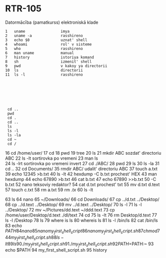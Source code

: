 # RTR-105
Datormācība (pamatkurss) elektroniskā klade 



    1   uname                imya
    2   uname -a             rasshireno
    3   echo $0              uznat' shell
    4   whoami               rol' v sisteme
    5   who                  rasshireno
    6   man uname            manual
    7   history              istoriya komand
    8   sh                   izmenit' shell
    9   pwd                  v kakoy ya directorii
    10  ls                   directorii
    11  ls -l                rasshireno
     






     cd ..
     pwd
     cd .
     cd ..
     ls
     ls -l
     ls -la
     cd ~
     cd /
   16  cd /home/user/
   17  cd
   18  pwd
   19  tree
   20  ls
   21  mkdir ABC                  sozdat' directoriu ABC
   22  ls -lt                     sortirovka po vremeni
   23  man ls                     
   24  ls -lrt                       sortirovka po vremeni    invert
   27  cd ./ABC/
   28  pwd
   29  ls
   30  ls -la
   31  cd ..
   32  cd Documents/
   35  rmdir ABC/                    udalit' directoriu ABC
   37  touch a.txt
   39  echo 12345 >b.txt
   40  ls -lt
   42  hexdump -C b.txt               prochest' HEX
   43  man hexdump
   44  echo 67890 >b.txt
   46  cat b.txt
   47  echo 67890 >>b.txt
   50  -C b.txt
   52  nano                               teksoviy redaktor?
   54  cat d.txt                        prochest' txt
   55  mv d.txt d.text
   57  touch c.txt
   58  rm a.txt
   59  rm *.tx*
   60  ls -lt
   
   
   
   63  ls
   64  nano
   65  ~/Downloads/
   66  cd Downloads/
   67  cp ../d.txt ../Desktop/
   68  cp ../d.text ../Desktop/
   69  mv ../d.text ../Desktop/
   70  ls -l
   71  ls -l ../Desktop/
   72  mv ~/Pictures/dd.text ~/ddd.text
   73  cp /home/user/Desktop/d.text ./dl/text
   74  cd
   75  ls -lt
   76  rm Desktop/d.text
   77  ls -l /Desktop
   78  ls
   79  where is ls
   80  whereis ls
   81  ls -l /bin/ls
   82  cat /bin/ls
   83  echo $PATH
   84  nano
   85  nano my_first_shell_script
   86  nano my_first_shell_script.sh
   87  chmod 744  my_first_shell_script.sh
   88  ls -lt
   89  ls
   90  ./my_first_shell_script.sh 
   91  ./my_first_shell_script.sh
   92  PATH=$PATH:~
   93  echo $PATH
   94  my_first_shell_script.sh
   95  history
